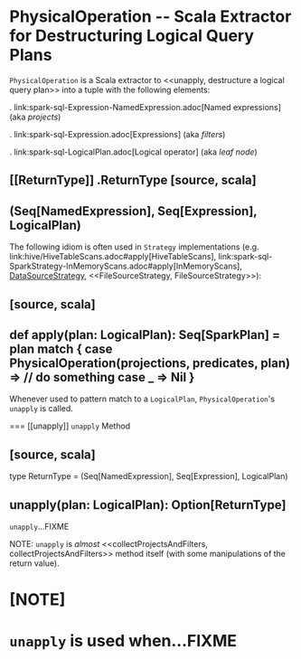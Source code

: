 # PhysicalOperation -- Scala Extractor for Destructuring Logical Query Plans

`PhysicalOperation` is a Scala extractor to <<unapply, destructure a logical query plan>> into a tuple with the following elements:

. link:spark-sql-Expression-NamedExpression.adoc[Named expressions] (aka _projects_)

. link:spark-sql-Expression.adoc[Expressions] (aka _filters_)

. link:spark-sql-LogicalPlan.adoc[Logical operator] (aka _leaf node_)

[[ReturnType]]
.ReturnType
[source, scala]
----
(Seq[NamedExpression], Seq[Expression], LogicalPlan)
----

The following idiom is often used in `Strategy` implementations (e.g. link:hive/HiveTableScans.adoc#apply[HiveTableScans], link:spark-sql-SparkStrategy-InMemoryScans.adoc#apply[InMemoryScans], [DataSourceStrategy](execution-planning-strategies/DataSourceStrategy.md#apply), <<FileSourceStrategy, FileSourceStrategy>>):

[source, scala]
----
def apply(plan: LogicalPlan): Seq[SparkPlan] = plan match {
  case PhysicalOperation(projections, predicates, plan) =>
    // do something
  case _ => Nil
}
----

Whenever used to pattern match to a `LogicalPlan`, ``PhysicalOperation``'s `unapply` is called.

=== [[unapply]] `unapply` Method

[source, scala]
----
type ReturnType = (Seq[NamedExpression], Seq[Expression], LogicalPlan)

unapply(plan: LogicalPlan): Option[ReturnType]
----

`unapply`...FIXME

NOTE: `unapply` is _almost_ <<collectProjectsAndFilters, collectProjectsAndFilters>> method itself (with some manipulations of the return value).

[NOTE]
====
`unapply` is used when...FIXME
====
